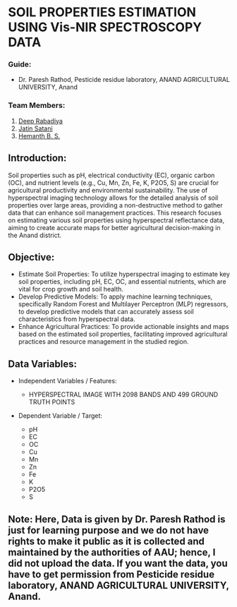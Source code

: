 # SOIL PROPERTIES ESTIMATION USING Vis-NIR SPECTROSCOPY DATA

### Guide: 
* Dr. Paresh Rathod, Pesticide residue laboratory, ANAND AGRICULTURAL UNIVERSITY, Anand

### Team Members:
1. [Deep Rabadiya](https://github.com/DEEPRABADIYA)
2. [Jatin Satani](https://github.com/JatinSatani)
3. [Hemanth B. S.](https://github.com/HEMANTHBS2001)

## Introduction:
Soil properties such as pH, electrical conductivity (EC), organic carbon (OC), and nutrient levels (e.g., Cu, Mn, Zn, Fe, K, P2O5, S) are crucial for agricultural productivity and environmental sustainability.
The use of hyperspectral imaging technology allows for the detailed analysis of soil properties over large areas, providing a non-destructive method to gather data that can enhance soil management practices.
This research focuses on estimating various soil properties using hyperspectral reflectance data, aiming to create accurate maps for better agricultural decision-making in the Anand district.

## Objective:
* Estimate Soil Properties: To utilize hyperspectral imaging to estimate key soil properties, including pH, EC, OC, and essential nutrients, which are vital for crop growth and soil health. 
* Develop Predictive Models: To apply machine learning techniques, specifically Random Forest and Multilayer Perceptron (MLP) regressors, to develop predictive models that can accurately assess soil characteristics from hyperspectral data. 
* Enhance Agricultural Practices: To provide actionable insights and maps based on the estimated soil properties, facilitating improved agricultural practices and resource management in the studied region.

## Data Variables:
* Independent Variables / Features:
  * HYPERSPECTRAL IMAGE WITH 2098 BANDS AND 499 GROUND TRUTH POINTS 

* Dependent Variable / Target:
  * pH
  * EC
  * OC
  * Cu
  * Mn
  * Zn
  * Fe
  * K
  * P2O5
  * S

## **Note:** Here, Data is given by Dr. Paresh Rathod is just for learning purpose and we do not have rights to make it public as it is collected and maintained by the authorities of AAU; hence, I did not upload the data. If you want the data, you have to get permission from Pesticide residue laboratory, ANAND AGRICULTURAL UNIVERSITY, Anand.


